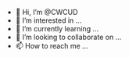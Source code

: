 - 👋 Hi, I’m @CWCUD
- 👀 I’m interested in ...
- 🌱 I’m currently learning ...
- 💞️ I’m looking to collaborate on ...
- 📫 How to reach me ...

<!---
CWCUD/CWCUD is a ✨ special ✨ repository because its `README.md` (this file) appears on your GitHub profile.
You can click the Preview link to take a look at your changes.
--->
